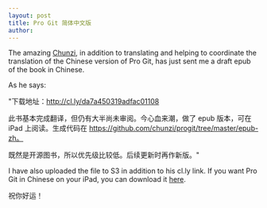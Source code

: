 ```yaml
---
layout: post
title: Pro Git 简体中文版
author:
---
```


The amazing <a href="http://chunzi.me/">Chunzi</a>, in addition to translating 
and helping to coordinate the translation of the Chinese version of Pro Git, 
has just sent me a draft epub of the book in Chinese.

As he says:

"下载地址：http://cl.ly/da7a450319adfac01108

此书基本完成翻译，但仍有大半尚未审阅。今心血来潮，做了 epub 版本，可在 iPad 上阅读。生成代码在 https://github.com/chunzi/progit/tree/master/epub-zh。

既然是开源图书，所以优先级比较低。后续更新时再作新版。"

I have also uploaded the file to S3 in addition to his cl.ly link.  If you want
Pro Git in Chinese on your iPad, you can download it
<a href="https://github.s3.amazonaws.com/media/progit-zh.epub">here</a>.

祝你好运！


